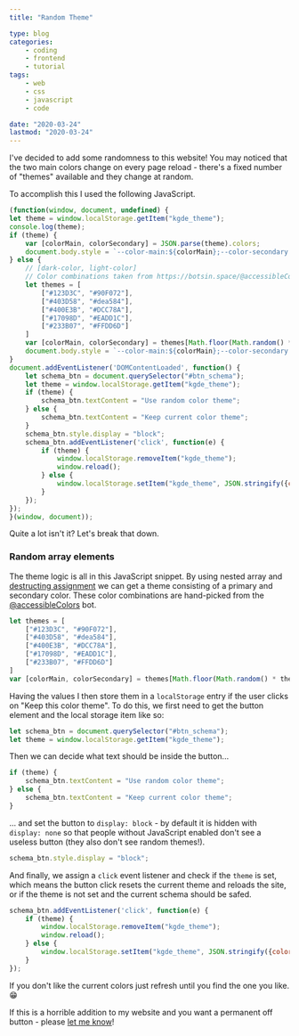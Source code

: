 ```yaml
---
title: "Random Theme"

type: blog
categories:
    - coding
    - frontend
    - tutorial
tags:
    - web
    - css
    - javascript
    - code

date: "2020-03-24"
lastmod: "2020-03-24"
---
```


I've decided to add some randomness to this website! You may noticed that the two main colors change on every page reload - there's a fixed number of "themes" available and they change at random.

To accomplish this I used the following JavaScript.

```js
(function(window, document, undefined) {
let theme = window.localStorage.getItem("kgde_theme");
console.log(theme);
if (theme) {
    var [colorMain, colorSecondary] = JSON.parse(theme).colors;
    document.body.style = `--color-main:${colorMain};--color-secondary:${colorSecondary}`;
} else {
    // [dark-color, light-color]
    // Color combinations taken from https://botsin.space/@accessibleColors
    let themes = [
        ["#123D3C", "#90F072"],
        ["#403D58", "#dea584"],
        ["#400E3B", "#DCC78A"],
        ["#17098D", "#EADD1C"],
        ["#233B07", "#FFDD6D"]
    ]
    var [colorMain, colorSecondary] = themes[Math.floor(Math.random() * themes.length)];
    document.body.style = `--color-main:${colorMain};--color-secondary:${colorSecondary}`;
}
document.addEventListener('DOMContentLoaded', function() {
    let schema_btn = document.querySelector("#btn_schema");
    let theme = window.localStorage.getItem("kgde_theme");
    if (theme) {
        schema_btn.textContent = "Use random color theme";
    } else {
        schema_btn.textContent = "Keep current color theme";
    }
    schema_btn.style.display = "block";
    schema_btn.addEventListener('click', function(e) {
        if (theme) {
            window.localStorage.removeItem("kgde_theme");
            window.reload();
        } else {
            window.localStorage.setItem("kgde_theme", JSON.stringify({colors: [colorMain, colorSecondary]}));
        }
    });
});
}(window, document));
```

Quite a lot isn't it? Let's break that down. 

### Random array elements

The theme logic is all in this JavaScript snippet. By using nested array and [destructing assignment](https://developer.mozilla.org/en-US/docs/Web/JavaScript/Reference/Operators/Destructuring_assignment) we can get a theme consisting of a primary and secondary color. These color combinations are hand-picked from the [@accessibleColors](https://botsin.space/@accessibleColors) bot.

```js
let themes = [
    ["#123D3C", "#90F072"],
    ["#403D58", "#dea584"],
    ["#400E3B", "#DCC78A"],
    ["#17098D", "#EADD1C"],
    ["#233B07", "#FFDD6D"]
]
var [colorMain, colorSecondary] = themes[Math.floor(Math.random() * themes.length)];
```

Having the values I then store them in a `localStorage` entry if the user clicks on "Keep this color theme". To do this, we first need to get the button element and the local storage item like so: 

```js
let schema_btn = document.querySelector("#btn_schema");
let theme = window.localStorage.getItem("kgde_theme");
```
Then we can decide what text should be inside the button...

```js
if (theme) {
    schema_btn.textContent = "Use random color theme";
} else {
    schema_btn.textContent = "Keep current color theme";
}
```
... and set the button to `display: block` - by default it is hidden with `display: none` so that people without JavaScript enabled don't see a useless button (they also don't see random themes!).

```js
schema_btn.style.display = "block";
```

And finally, we assign a `click` event listener and check if the `theme` is set, which means the button click resets the current theme and reloads the site, or if the theme is not set and the current schema should be safed.

```js 
schema_btn.addEventListener('click', function(e) {
    if (theme) {
        window.localStorage.removeItem("kgde_theme");
        window.reload();
    } else {
        window.localStorage.setItem("kgde_theme", JSON.stringify({colors: [colorMain, colorSecondary]}));
    }
});
```

If you don't like the current colors just refresh until you find the one you like. 😁

If this is a horrible addition to my website and you want a permanent off button - please [let me know](https://bullgit.party/@kevin "Contact me on Mastodon")!
